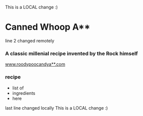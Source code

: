 This is a LOCAL change :)
# Canned Whoop A**
line 2 changed remotely
### A classic millenial recipe invented by the Rock himself
www.roodypoocandya**.com
### recipe
- list of
- ingredients
- here
  
last line changed locally
This is a LOCAL change :)
